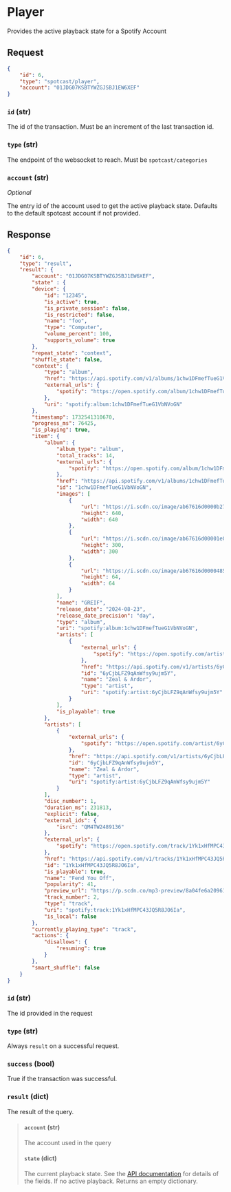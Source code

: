 # Player

Provides the active playback state for a Spotify Account

## Request

```json
{
    "id": 6,
    "type": "spotcast/player",
    "account": "01JDG07KSBTYWZGJSBJ1EW6XEF"
}
```

### `id` (str)

The id of the transaction. Must be an increment of the last transaction id.

### `type` (str)

The endpoint of the websocket to reach. Must be `spotcast/categories`

### `account` (str)

*Optional*

The entry id of the account used to get the active playback state. Defaults to the default spotcast account if not provided.

## Response

```json
{
    "id": 6,
    "type": "result",
    "result": {
        "account": "01JDG07KSBTYWZGJSBJ1EW6XEF",
        "state" : {
        "device": {
            "id": "12345",
            "is_active": true,
            "is_private_session": false,
            "is_restricted": false,
            "name": "foo",
            "type": "Computer",
            "volume_percent": 100,
            "supports_volume": true
        },
        "repeat_state": "context",
        "shuffle_state": false,
        "context": {
            "type": "album",
            "href": "https://api.spotify.com/v1/albums/1chw1DFmefTueG1VbNVoGN",
            "external_urls": {
                "spotify": "https://open.spotify.com/album/1chw1DFmefTueG1VbNVoGN"
            },
            "uri": "spotify:album:1chw1DFmefTueG1VbNVoGN"
        },
        "timestamp": 1732541310670,
        "progress_ms": 76425,
        "is_playing": true,
        "item": {
            "album": {
                "album_type": "album",
                "total_tracks": 14,
                "external_urls": {
                    "spotify": "https://open.spotify.com/album/1chw1DFmefTueG1VbNVoGN"
                },
                "href": "https://api.spotify.com/v1/albums/1chw1DFmefTueG1VbNVoGN",
                "id": "1chw1DFmefTueG1VbNVoGN",
                "images": [
                    {
                        "url": "https://i.scdn.co/image/ab67616d0000b273d365d1c5923d54a868996ce8",
                        "height": 640,
                        "width": 640
                    },
                    {
                        "url": "https://i.scdn.co/image/ab67616d00001e02d365d1c5923d54a868996ce8",
                        "height": 300,
                        "width": 300
                    },
                    {
                        "url": "https://i.scdn.co/image/ab67616d00004851d365d1c5923d54a868996ce8",
                        "height": 64,
                        "width": 64
                    }
                ],
                "name": "GREIF",
                "release_date": "2024-08-23",
                "release_date_precision": "day",
                "type": "album",
                "uri": "spotify:album:1chw1DFmefTueG1VbNVoGN",
                "artists": [
                    {
                        "external_urls": {
                            "spotify": "https://open.spotify.com/artist/6yCjbLFZ9qAnWfsy9ujm5Y"
                        },
                        "href": "https://api.spotify.com/v1/artists/6yCjbLFZ9qAnWfsy9ujm5Y",
                        "id": "6yCjbLFZ9qAnWfsy9ujm5Y",
                        "name": "Zeal & Ardor",
                        "type": "artist",
                        "uri": "spotify:artist:6yCjbLFZ9qAnWfsy9ujm5Y"
                    }
                ],
                "is_playable": true
            },
            "artists": [
                {
                    "external_urls": {
                        "spotify": "https://open.spotify.com/artist/6yCjbLFZ9qAnWfsy9ujm5Y"
                    },
                    "href": "https://api.spotify.com/v1/artists/6yCjbLFZ9qAnWfsy9ujm5Y",
                    "id": "6yCjbLFZ9qAnWfsy9ujm5Y",
                    "name": "Zeal & Ardor",
                    "type": "artist",
                    "uri": "spotify:artist:6yCjbLFZ9qAnWfsy9ujm5Y"
                }
            ],
            "disc_number": 1,
            "duration_ms": 231813,
            "explicit": false,
            "external_ids": {
                "isrc": "QM4TW2489136"
            },
            "external_urls": {
                "spotify": "https://open.spotify.com/track/1Yk1xHfMPC43JQ5R8JO6Ia"
            },
            "href": "https://api.spotify.com/v1/tracks/1Yk1xHfMPC43JQ5R8JO6Ia",
            "id": "1Yk1xHfMPC43JQ5R8JO6Ia",
            "is_playable": true,
            "name": "Fend You Off",
            "popularity": 41,
            "preview_url": "https://p.scdn.co/mp3-preview/8a04fe6a20961f18c01eb8b85ca390873764efa0?cid=cfe923b2d660439caf2b557b21f31221",
            "track_number": 2,
            "type": "track",
            "uri": "spotify:track:1Yk1xHfMPC43JQ5R8JO6Ia",
            "is_local": false
        },
        "currently_playing_type": "track",
        "actions": {
            "disallows": {
                "resuming": true
            }
        },
        "smart_shuffle": false
    }
}
```

### `id` (str)

The id provided in the request

### `type` (str)

Always `result` on a successful request.

### `success` (bool)

True if the transaction was successful.

### `result` (dict)

The result of the query.

> #### `account` (str)
>
> The account used in the query
>
> #### `state` (dict)
>
> The current playback state. See the [API documentation](https://developer.spotify.com/documentation/web-api/reference/get-information-about-the-users-current-playback) for details of the fields. If no active playback. Returns an empty dictionary.
